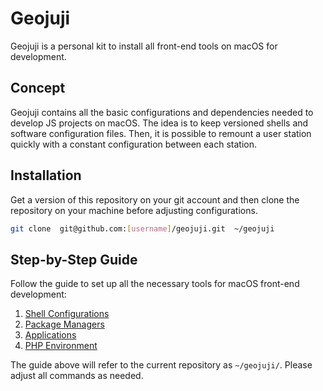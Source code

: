 # Geojuji

Geojuji is a personal kit to install all front-end tools on macOS for development.

## Concept

Geojuji contains all the basic configurations and dependencies needed to develop JS projects on macOS. The idea is to keep versioned shells and software configuration files. Then, it is possible to remount a user station quickly with a constant configuration between each station.

## Installation

Get a version of this repository on your git account and then clone the repository on your machine before adjusting configurations.

```bash
git clone  git@github.com:[username]/geojuji.git  ~/geojuji
```

## Step-by-Step Guide

Follow the guide to set up all the necessary tools for macOS front-end development:

1. [Shell Configurations](./docs/1-shell.md)
2. [Package Managers](./docs/2-package-managers.md)
3. [Applications](./docs/3-applications.md)
4. [PHP Environment](./docs/4-php-environment.md)

The guide above will refer to the current repository as `~/geojuji/`. Please adjust all commands as needed.
